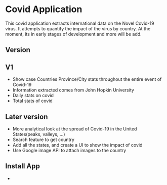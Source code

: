 # Covid Application
This covid application extracts international data on the Novel Covid-19 virus. It attempts to quantify the impact of the virus by country. At the moment, its in early stages of development and more will be add.

## Version

## V1
- Show case Countries Province/City stats throughout the entire event of Covid-19
- Information extracted comes from John Hopkin University
- Daily stats on covid
- Total stats of covid

## Later version
- More analytical look at the spread of Covid-19 in the United States(peaks, valleys, ...)
- Search feature to get country
- Add all the states, and create a UI to show the impact of covid
- Use Google image API to attach images to the country

## Install App
- 


